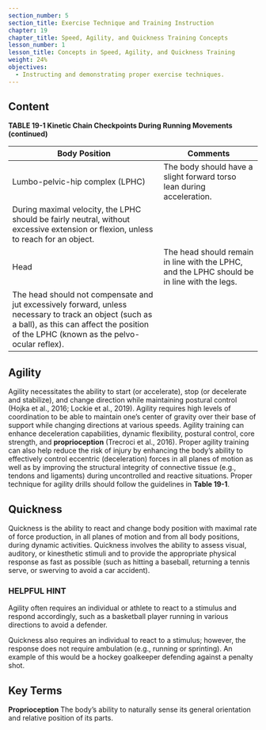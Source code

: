 ```yaml
---
section_number: 5
section_title: Exercise Technique and Training Instruction
chapter: 19
chapter_title: Speed, Agility, and Quickness Training Concepts
lesson_number: 1
lesson_title: Concepts in Speed, Agility, and Quickness Training
weight: 24%
objectives:
  - Instructing and demonstrating proper exercise techniques.
---
```


## Content
**TABLE 19-1 Kinetic Chain Checkpoints During Running Movements (continued)**

| Body Position | Comments |
|---|---|
| Lumbo-pelvic-hip complex (LPHC) | The body should have a slight forward torso lean during acceleration. |
| During maximal velocity, the LPHC should be fairly neutral, without excessive extension or flexion, unless to reach for an object. |
| Head | The head should remain in line with the LPHC, and the LPHC should be in line with the legs. |
| The head should not compensate and jut excessively forward, unless necessary to track an object (such as a ball), as this can affect the position of the LPHC (known as the pelvo-ocular reflex). |

## Agility

Agility necessitates the ability to start (or accelerate), stop (or decelerate and stabilize), and change direction while maintaining postural control (Hojka et al., 2016; Lockie et al., 2019). Agility requires high levels of coordination to be able to maintain one’s center of gravity over their base of support while changing directions at various speeds. Agility training can enhance deceleration capabilities, dynamic flexibility, postural control, core strength, and **proprioception** (Trecroci et al., 2016). Proper agility training can also help reduce the risk of injury by enhancing the body’s ability to effectively control eccentric (deceleration) forces in all planes of motion as well as by improving the structural integrity of connective tissue (e.g., tendons and ligaments) during uncontrolled and reactive situations. Proper technique for agility drills should follow the guidelines in **Table 19-1**.

## Quickness

Quickness is the ability to react and change body position with maximal rate of force production, in all planes of motion and from all body positions, during dynamic activities. Quickness involves the ability to assess visual, auditory, or kinesthetic stimuli and to provide the appropriate physical response as fast as possible (such as hitting a baseball, returning a tennis serve, or swerving to avoid a car accident).

### HELPFUL HINT

Agility often requires an individual or athlete to react to a stimulus and respond accordingly, such as a basketball player running in various directions to avoid a defender.

Quickness also requires an individual to react to a stimulus; however, the response does not require ambulation (e.g., running or sprinting). An example of this would be a hockey goalkeeper defending against a penalty shot.

## Key Terms

**Proprioception**
The body’s ability to naturally sense its general orientation and relative position of its parts.